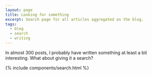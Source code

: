 ```yaml
---
layout: page
title: Looking for something
excerpt: Search page for all articles aggregated on the blog.
tags:
  - blog
  - search
  - writing
---
```


In almost 300 posts, I probably have written something at least a bit interesting. What about giving it a search?

{% include components/search.html %}

<script>
document.addEventListener('DOMContentLoaded', function () {
  loadJS('{{ "/assets/js/vendors/jekyll-search.js" | prepend: site.baseurl }}', search)
});

function search () {
  SimpleJekyllSearch({
    searchInput: document.getElementById('search-input'),
    resultsContainer: document.getElementById('results-container'),
    json: 'data.json',
    searchResultTemplate: '<li class="List__item">\
      <div class="List__item-inner">\
        <span class="List__secondary-content">{date}{guest}{external}</span>\
        <a href="{url}" class="List__primary-content">{title}</a>\
      </div>\
    </li>',
    noResultsText: '<li class="List__item">Sorry, I could not find any result for your search. :( Hey, if you really wanna have results, I suggest looking for “access” or “sass”!</li>'
  });
}
</script>
